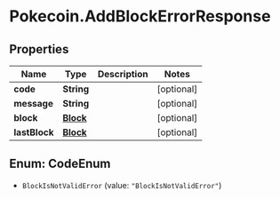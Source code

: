 # Pokecoin.AddBlockErrorResponse

## Properties

Name | Type | Description | Notes
------------ | ------------- | ------------- | -------------
**code** | **String** |  | [optional] 
**message** | **String** |  | [optional] 
**block** | [**Block**](Block.md) |  | [optional] 
**lastBlock** | [**Block**](Block.md) |  | [optional] 



## Enum: CodeEnum


* `BlockIsNotValidError` (value: `"BlockIsNotValidError"`)




